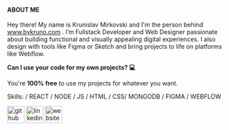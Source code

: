 #### ABOUT ME
Hey there! My name is Krunislav Mirkovski and I'm the person behind www.bykruno.com . I’m Fullstack Developer and Web Designer  passionate about building functional and visually appealing digital experiences. 
I also design with tools like Figma or Sketch and bring projects to life on platforms like Webflow.

**Can I use your code for my own projects? :computer:**

You're **100% free** to use my projects for whatever you want.

Skills: / REACT / NODE / JS / HTML / CSS/ MONGODB / FIGMA / WEBFLOW



[<img src='https://cdn.jsdelivr.net/npm/simple-icons@3.0.1/icons/github.svg' alt='github' height='40'>](https://github.com/KrunoMirkovski)  [<img src='https://cdn.jsdelivr.net/npm/simple-icons@3.0.1/icons/linkedin.svg' alt='linkedin' height='40'>](https://www.linkedin.com/in/https://www.linkedin.com/in/krunislav-mirkovski//)  [<img src='https://cdn.jsdelivr.net/npm/simple-icons@3.0.1/icons/icloud.svg' alt='website' height='40'>](https://www.bykruno.com/)  

